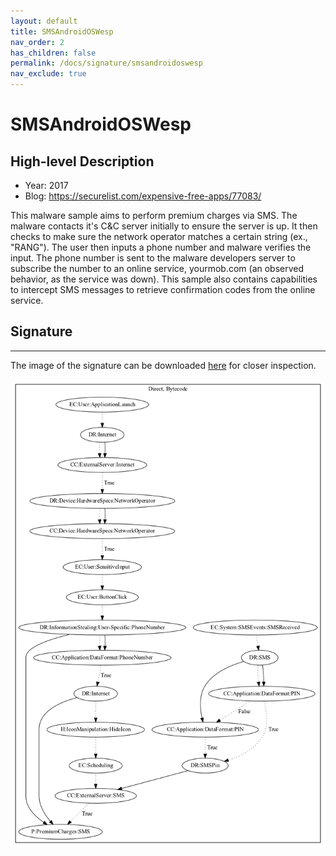 ```yaml
---
layout: default
title: SMSAndroidOSWesp
nav_order: 2
has_children: false
permalink: /docs/signature/smsandroidoswesp
nav_exclude: true
---
```


# SMSAndroidOSWesp

## High-level Description

* Year: 2017
* Blog: https://securelist.com/expensive-free-apps/77083/

This malware sample aims to perform premium charges via SMS. The malware contacts it's C&C server initially to ensure the server is up. It then checks to make sure the network operator matches a certain string (ex., "RANG"). 
The user then inputs a phone number and malware verifies the input. The phone number is sent to the malware developers server to subscribe the number to an online service, yourmob.com (an observed behavior, as the service was down). This sample also contains capabilities to intercept SMS messages to retrieve confirmation codes from the online service.

## Signature
---

The image of the signature can be downloaded [here](../../img/signatures/SMSAndroidOSWesp.png) for closer inspection.

![](../../img/signatures/SMSAndroidOSWesp.png)
